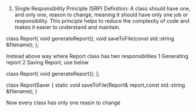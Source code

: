 1. Single Responsibility Principle (SRP)
Definition: A class should have one, and only one, reason to change, meaning it should have only one job or responsibility. This principle helps to reduce the complexity of code and makes it easier to understand and maintain.

class Report{
    void generateReport();
    void saveToFile(const std::string &filename);
};

Instead above way where Report class has two responsiblities 1 Generating report 2 Saving Report, use below

class Report{
    void generateReport();
};

class ReportSaver
{
    static void saveToFile(Report& report,const std::string &filename);
}

Now every class has only one reasin to change
